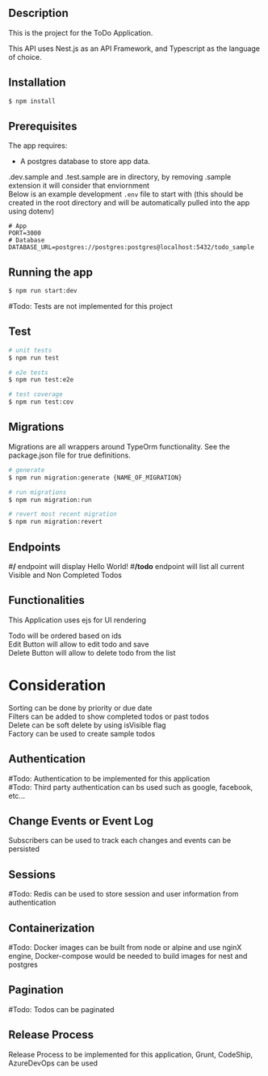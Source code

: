 ## Description

This is the project for the ToDo Application.

This API uses Nest.js as an API Framework, and Typescript as the language of choice.


## Installation

```bash
$ npm install
```

## Prerequisites
The app requires:
- A postgres database to store app data.

.dev.sample and .test.sample are in directory, by removing .sample extension it will consider that enviornment <br />
Below is an example development `.env` file to start with (this should be created in the root directory and will be automatically pulled into the app using dotenv)
```
# App
PORT=3000
# Database
DATABASE_URL=postgres://postgres:postgres@localhost:5432/todo_sample

```

## Running the app

```bash
$ npm run start:dev
```

#Todo: Tests are not implemented for this project
## Test
```bash
# unit tests
$ npm run test

# e2e tests
$ npm run test:e2e

# test coverage
$ npm run test:cov
```

## Migrations

Migrations are all wrappers around TypeOrm functionality. See the package.json file for true definitions.

```bash
# generate
$ npm run migration:generate {NAME_OF_MIGRATION}

# run migrations
$ npm run migration:run

# revert most recent migration
$ npm run migration:revert
```

## Endpoints
#**/** endpoint will display Hello World!
#**/todo** endpoint will list all current Visible and Non Completed Todos 

## Functionalities
This Application uses ejs for UI rendering 

Todo will be ordered based on ids <br />
Edit Button will allow to edit todo and save<br />
Delete Button will allow to delete todo from the list  <br />

# Consideration
Sorting can be done by priority or due date  <br />
Filters can be added to show completed todos or past todos <br />
Delete can be soft delete by  using isVisible flag <br />
Factory can be used to create sample todos 

## Authentication
#Todo: Authentication to be implemented for this application <br />
#Todo: Third party authentication can bs used such as google, facebook, etc...

## Change Events or Event Log
Subscribers can be used to track each changes and events can be persisted

## Sessions
#Todo: Redis can be used to store session and user information from authentication

## Containerization 
#Todo: Docker images can be built from node or alpine and use nginX engine, Docker-compose would be needed to build images for nest and postgres 

## Pagination
#Todo: Todos can be paginated 

## Release Process
Release Process to be implemented for this application, Grunt, CodeShip, AzureDevOps can be used 
